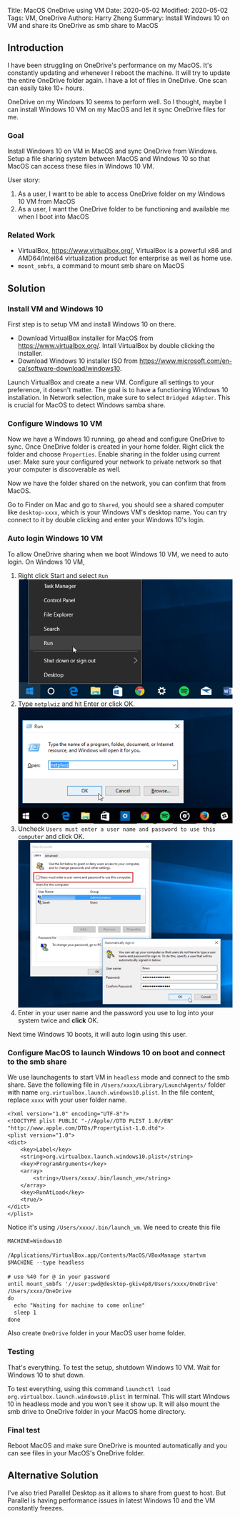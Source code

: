 Title: MacOS OneDrive using VM
Date: 2020-05-02
Modified: 2020-05-02
Tags: VM, OneDrive
Authors: Harry Zheng
Summary: Install Windows 10 on VM and share its OneDrive as smb share to MacOS 


## Introduction

I have been struggling on OneDrive's performance on my MacOS. It's constantly updating and whenever I reboot the machine. It will try to update the entire OneDrive folder again. I have a lot of files in OneDrive. One scan can easily take 10+ hours. 

OneDrive on my Windows 10 seems to perform well. So I thought, maybe I can install Windows 10 VM on my MacOS and let it sync OneDrive files for me. 

### Goal

Install Windows 10 on VM in MacOS and sync OneDrive from Windows. Setup a file sharing system between MacOS and Windows 10 so that MacOS can access these files in Windows 10 VM.  

User story:

1. As a user, I want to be able to access OneDrive folder on my Windows 10 VM from MacOS
2. As a user, I want the OneDrive folder to be functioning and available me when I boot into MacOS

### Related Work

* VirtualBox, https://www.virtualbox.org/, VirtualBox is a powerful x86 and AMD64/Intel64 virtualization product for enterprise as well as home use. 
* `mount_smbfs`, a command to mount smb share on MacOS

## Solution

### Install VM and Windows 10

First step is to setup VM and install Windows 10 on there.  

* Download VirtualBox installer for MacOS from https://www.virtualbox.org/. Intall VirtualBox by double clicking the installer.
* Download Windows 10 installer ISO from https://www.microsoft.com/en-ca/software-download/windows10. 

Launch VirtualBox and create a new VM. Configure all settings to your preference, it doesn't matter. The goal is to have a functioning Windows 10 installation. In Network selection, make sure to select `Bridged Adapter`. This is crucial for MacOS to detect Windows samba share. 

### Configure Windows 10 VM

Now we have a Windows 10 running, go ahead and configure OneDrive to sync. Once OneDrive folder is created in your home folder. Right click the folder and choose `Properties`. Enable sharing in the folder using current user. Make sure your configured your network to private network so that your computer is discoverable as well. 

Now we have the folder shared on the network, you can confirm that from MacOS. 

Go to Finder on Mac and go to `Shared`, you should see a shared computer like `desktop-xxxx`, which is your Windows VM's desktop name. You can try connect to it by double clicking and enter your Windows 10's login. 

### Auto login Windows 10 VM

To allow OneDrive sharing when we boot Windows 10 VM, we need to auto login. On Windows 10 VM,   

1. Right click Start and select `Run`
   ![alt text](../images/w10_auto_login_1.png)
2. Type `netplwiz` and hit Enter or click OK. 
   ![alt text](../images/w10_auto_login_2.png)
3. Uncheck `Users must enter a user name and password to use this computer` and click OK.
   ![alt text](../images/w10_auto_login_3.png)
4. Enter in your user name and the password you use to log into your system twice and **click** OK.

Next time Windows 10 boots, it will auto login using this user. 

### Configure MacOS to launch Windows 10 on boot and connect to the smb share

We use launchagents to start VM in `headless` mode and connect to the smb share. Save the following file in `/Users/xxxx/Library/LaunchAgents/` folder with name `org.virtualbox.launch.windows10.plist`. In the file content, replace `xxxx` with your user folder name. 

```
<?xml version="1.0" encoding="UTF-8"?>
<!DOCTYPE plist PUBLIC "-//Apple//DTD PLIST 1.0//EN" "http://www.apple.com/DTDs/PropertyList-1.0.dtd">
<plist version="1.0">
<dict>
	<key>Label</key>
	<string>org.virtualbox.launch.windows10.plist</string>
	<key>ProgramArguments</key>
	<array>
		<string>/Users/xxxx/.bin/launch_vm</string>
	</array>
	<key>RunAtLoad</key>
	<true/>
</dict>
</plist>

```

Notice it's using `/Users/xxxx/.bin/launch_vm`. We need to create this file

```
MACHINE=Windows10

/Applications/VirtualBox.app/Contents/MacOS/VBoxManage startvm $MACHINE --type headless

# use %40 for @ in your password
until mount_smbfs '//user:pwd@desktop-gkiv4p8/Users/xxxx/OneDrive' /Users/xxxx/OneDrive
do
  echo "Waiting for machine to come online"
  sleep 1
done
```

Also create `OneDrive` folder in your MacOS user home folder. 

### Testing

That's everything. To test the setup, shutdown Windows 10 VM. Wait for Windows 10 to shut down. 

To test everything, using this command `launchctl load org.virtualbox.launch.windows10.plist` in terminal. This will start Windows 10 in headless mode and you won't see it show up. It will also mount the smb drive to OneDrive folder in your MacOS home directory. 

### Final test

Reboot MacOS and make sure OneDrive is mounted automatically and you can see files in your MacOS's OneDrive folder. 

## Alternative Solution

I've also tried Parallel Desktop as it allows to share from guest to host. But Parallel is having performance issues in latest Windows 10 and the VM constantly freezes. 
